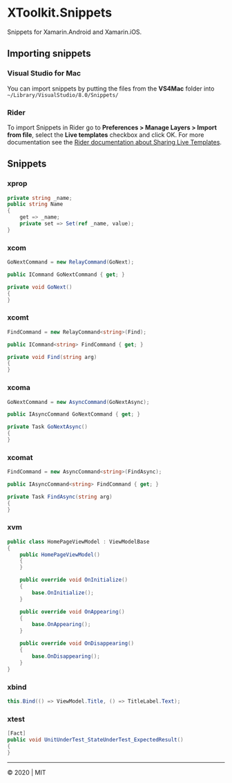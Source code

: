 # XToolkit.Snippets

Snippets for Xamarin.Android and Xamarin.iOS.

## Importing snippets

### Visual Studio for Mac

You can import snippets by putting the files from the **VS4Mac** folder into `~/Library/VisualStudio/8.0/Snippets/`

### Rider

To import Snippets in Rider go to **Preferences > Manage Layers > Import from file**, select the **Live templates** checkbox and click OK. For more documentation see the [Rider documentation about Sharing Live Templates](https://www.jetbrains.com/help/rider/Sharing_Live_Templates.html).

## Snippets

### xprop

```cs
private string _name;
public string Name
{
    get => _name;
    private set => Set(ref _name, value);
}
```

### xcom

```cs
GoNextCommand = new RelayCommand(GoNext);

public ICommand GoNextCommand { get; }

private void GoNext()
{
}
```

### xcomt

```cs
FindCommand = new RelayCommand<string>(Find);

public ICommand<string> FindCommand { get; }

private void Find(string arg)
{
}
```

### xcoma

```cs
GoNextCommand = new AsyncCommand(GoNextAsync);

public IAsyncCommand GoNextCommand { get; }

private Task GoNextAsync()
{
}
```

### xcomat

```cs
FindCommand = new AsyncCommand<string>(FindAsync);

public IAsyncCommand<string> FindCommand { get; }

private Task FindAsync(string arg)
{
}
```

### xvm

```cs
public class HomePageViewModel : ViewModelBase
{
    public HomePageViewModel()
    {
    }

    public override void OnInitialize()
    {
        base.OnInitialize();
    }

    public override void OnAppearing()
    {
        base.OnAppearing();
    }

    public override void OnDisappearing()
    {
        base.OnDisappearing();
    }
}
```

### xbind

```cs
this.Bind(() => ViewModel.Title, () => TitleLabel.Text);
```

### xtest

```cs
[Fact]
public void UnitUnderTest_StateUnderTest_ExpectedResult()
{
}
```

---
&copy; 2020 | MIT
